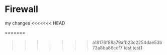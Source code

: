 # Firewall
my changes
<<<<<<< HEAD

=======
>>>>>>> a18176f88a79afb23c2254dae53b73a8ba86ccf7
test
test1